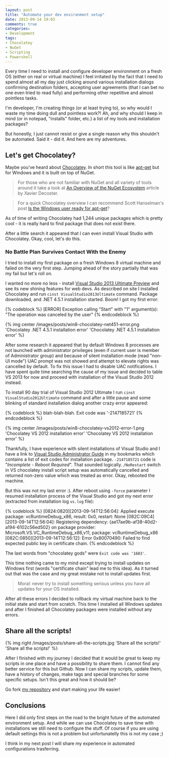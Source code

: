 ```yaml
---
layout: post
title: "Automate your dev environment setup"
date: 2013-09-14 19:03
comments: true
categories:
- Development
tags:
- Chocolatey
- NuGet
- Scripting
- Powershell
---
```


Every time I need to install and configure developer environment on a fresh OS (either on real or virtual machine) I feel irritated by the fact that I need to spend almost all my day just clicking around various installation dialogs confirming destination folders, accepting user agreements (that I can bet no one even tried to read fully) and performing other repetitive and almost pointless tasks.

I'm developer, I'm creating things (or at least trying to), so why would I waste my time doing dull and pointless work?! Ah, and why should I keep in mind (or in notepad, "installs" folder, etc.) a list of my tools and installation packages?

But honestly, I just cannot resist or give a single reason why this shouldn't be automated. Said it - did it. And here are my adventures.

## Let's get Chocolatey? ##

Maybe you've heard about [Chocolatey](http://chocolatey.org/ "Chocolatey website"). In short this tool is like [apt-get](http://en.wikipedia.org/wiki/Advanced_Packaging_Tool "Wiki page for apt-get") but for Windows and it is built on top of NuGet.

> For those who are not familiar with NuGet and all variety of tools around it take a look at [An Overview of the NuGet Ecosystem](http://www.codeproject.com/Reference/628210/An-Overview-of-the-NuGet-Ecosystem) article by Xavier Decoster.

> For a quick Chocolatey overview I can recommend Scott Hanselman's post [Is the Windows user ready for apt-get](http://www.hanselman.com/blog/IsTheWindowsUserReadyForAptget.aspx)?

As of time of writing Chocolatey had 1,244 unique packages which is pretty cool - it is really hard to find package that does not exist there.

After a little search it appeared that I can even install Visual Studio with Chocolatey. Okay, cool, let's do this.

### No Battle Plan Survives Contact With the Enemy ###

I tried to install my first package on a fresh Windows 8 virtual machine and failed on the very first step. Jumping ahead of the story partially that was my fail but let's roll on.

I wanted no more no less - install [Visual Studio 2013 Ultimate Preview](http://chocolatey.org/packages/VisualStudio2013Ultimate "VS 2013 chocolatey package") and see its new shining features for web devs. As described on site I installed Chocolatey and run `cinst VisualStudio2013Ultimate` command. Package downloaded, and .NET 4.5.1 installation started. Boom! I got my first error:

{% codeblock %}
[ERROR] Exception calling "Start" with "1" argument(s): "The operation was canceled by the user"
{% endcodeblock %}

{% img center /images/posts/win8-chocolatey-net451-error.png 'Chocolatey .NET 4.5.1 installation error' 'Chocolatey .NET 4.5.1 installation error' %}

After some research it appeared that by default Windows 8 processes are not launched with administrator privileges (even if current user is member of Administrator group) and because of silent installation mode (read "non-UI mode") UAC prompt was not showed and attempt to elevate rights was cancelled by default. To fix this issue I had to disable UAC notifications. I have spent quite time searching the cause of my issue and decided to table VS 2013 for now and proceed with installation of the Visual Studio 2012 instead.

To install 90 day trial of Visual Studio 2012 Ultimate I run `cinst VisualStudio2012Ultimate` command and after a little pause and some blinking of standard installation dialog another crazy error appeared: 

{% codeblock %}
blah-blah-blah. Exit code was '-2147185721'
{% endcodeblock %}

{% img center /images/posts/win8-chocolatey-vs2012-error-1.png 'Chocolatey VS 2012 installation error' 'Chocolatey VS 2012 installation error' %}

Thankfully, I have experience with silent installations of Visual Studio and I have a link to [Visual Studio Administrator Guide](http://msdn.microsoft.com/en-us/library/vstudio/ee225238.aspx "Visual Studio Administrator Guide on MSDN") in my bookmarks which contains a list of exit codes for installation package. `-2147185721` code is "*Incomplete - Reboot Required*". That sounded logically. `/NoRestart` switch in VS chocolatey install script setup was automatically cancelled and returned non-zero value which was treated as error. Okay, rebooted the machine.

But this was not my last error :). After reboot using `-force` parameter I resumed installation process of the Visual Studio and got my next error (extracted from installation log `vs.log` file):

{% codeblock %}
[0824:0820][2013-09-14T12:56:04]: Applied execute package: vcRuntimeDebug_x86, result: 0x0, restart: None
[082C:09C4][2013-09-14T12:56:04]: Registering dependency: {ae17ae9b-af38-40d2-a194-6102c56ed502} on package provider: Microsoft.VS.VC_RuntimeDebug_x86,v11, package: vcRuntimeDebug_x86
[082C:0850][2013-09-14T12:56:12]: Error 0x80070490: Failed to find expected public key in certificate chain.
{% endcodeblock %}

The last words from "chocolatey gods" were `Exit code was '1603'`.

This time nothing came to my mind except trying to install updates on Windows first (words "certificate chain" lead me to this idea). As it turned out that was the case and my great mistake not to install updates first.

> Moral: never try to install something serious unless you have all updates for your OS installed.

After all these errors I decided to rollback my virtual machine back to the initial state and start from scratch. This time I installed all Windows updates and after I finished all Chocolatey packages were installed without any errors.

## Share all the scripts! ##

{% img right /images/posts/share-all-the-scripts.jpg 'Share all the scripts!' 'Share all the scripts!' %}

After I finished with my journey I decided that it would be great to keep my scripts in one place and have a possibility to share them. I cannot find any better service for this but Github. Now I can share my scripts, update them, have a history of changes, make tags and special branches for some specific setups. Isn't this great and how it should be?

Go fork [my repository](https://github.com/manekovskiy/devenv-setup-scripts "devenv-setup-scripts project page") and start making your life easier!

## Conclusions ##

Here I did only first steps on the road to the bright future of the automated environment setup. And while we can use Chocolatey to save time with installations we still need to configure the stuff. Of course if you are using default settings this is not a problem but unfortunatelly this is not my case ;)

I think in my next post I will share my experience in automated configurations trasferring.